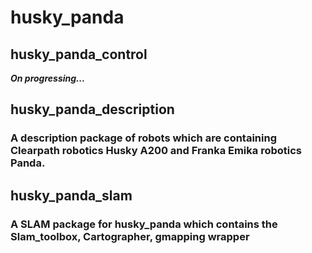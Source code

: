 # husky_panda

## husky_panda_control
***On progressing...***

## husky_panda_description
### A description package of robots which are containing Clearpath robotics Husky A200 and Franka Emika robotics Panda.

## husky_panda_slam
### A SLAM package for husky_panda which contains the Slam_toolbox, Cartographer, gmapping wrapper